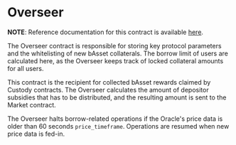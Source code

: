 # Overseer

**NOTE**: Reference documentation for this contract is available [here](https://app.gitbook.com/@anchor-protocol/s/anchor-2/smart-contracts/money-market/overseer).

The Overseer contract is responsible for storing key protocol parameters 
and the whitelisting of new bAsset collaterals. The borrow limit of users 
are calculated here, as the Overseer keeps track of locked collateral 
amounts for all users.

This contract is the recipient for collected bAsset rewards claimed by 
Custody contracts. The Overseer calculates the amount of depositor 
subsidies that has to be distributed, and the resulting amount is sent to 
the Market contract.

The Overseer halts borrow-related operations if the Oracle's price data is 
older than 60 seconds `price_timeframe`. Operations are resumed when new 
price data is fed-in.
